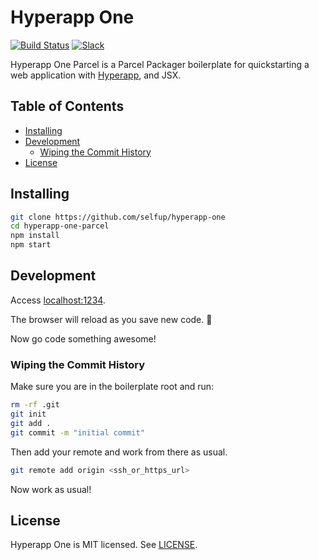 # Hyperapp One

[![Build Status](https://travis-ci.org/selfup/hyperapp-one.svg?branch=master)](https://travis-ci.org/selfup/hyperapp-one-parcel) [![Slack](https://hyperappjs.herokuapp.com/badge.svg)](https://hyperappjs.herokuapp.com "Join us")

Hyperapp One Parcel is a Parcel Packager boilerplate for quickstarting a web application with [Hyperapp](https://github.com/hyperapp/hyperapp), and JSX.

<h2>Table of Contents</h2>

<!-- TOC -->

* [Installing](#installing)
* [Development](#development)
  * [Wiping the Commit History](#wiping-the-commit-history)
* [License](#license)

<!-- /TOC -->

## Installing

```bash
git clone https://github.com/selfup/hyperapp-one
cd hyperapp-one-parcel
npm install
npm start
```

## Development

Access [localhost:1234](http://localhost:1234).

The browser will reload as you save new code. 🚀

Now go code something awesome!

### Wiping the Commit History

Make sure you are in the boilerplate root and run:

```bash
rm -rf .git
git init
git add .
git commit -m "initial commit"
```

Then add your remote and work from there as usual.

```bash
git remote add origin <ssh_or_https_url>
```

Now work as usual!

## License

Hyperapp One is MIT licensed. See [LICENSE](LICENSE).
